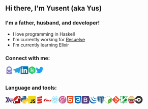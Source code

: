 ## Hi there, I'm Yusent (aka Yus)

### I'm a father, husband, and developer!
- I love programming in Haskell
- I'm currently working for [Resuelve](https://github.com/resuelve)
- I'm currently learning Elixir

### Connect with me:
[<img align="left" alt="yusent | Protonmail" width="24px" src="https://github.com/yusent/yusent/blob/master/icons/protonmail.svg?raw=true" />](mailto:yusent@protonmail.com)
[<img align="left" alt="yusent | Telegram" width="24px" src="https://github.com/yusent/yusent/blob/master/icons/telegram.svg?raw=true" />](https://t.me/yus3nt)
[<img align="left" alt="yusent | LinkedIn" width="24px" src="https://github.com/yusent/yusent/blob/master/icons/linkedin.svg?raw=true" />](https://www.linkedin.com/in/yusent)
[<img align="left" alt="yusent | Hackerrank" width="24px" src="https://github.com/yusent/yusent/blob/master/icons/hackerrank.svg?raw=true" />](https://www.hackerrank.com/yusent)
[<img align="left" alt="yusent | Twitter" width="24px" src="https://github.com/yusent/yusent/blob/master/icons/twitter.svg?raw=true" />](https://twitter.com/yus3nt)

<br /><br />

### Language and tools:
<img align="left" alt="Haskell language" width="24px" src="https://github.com/yusent/yusent/blob/master/icons/haskell.svg?raw=true" />
<img align="left" alt="Ruby language" width="24px" src="https://github.com/yusent/yusent/blob/master/icons/ruby.svg?raw=true" />
<img align="left" alt="Python language" width="24px" src="https://github.com/yusent/yusent/blob/master/icons/python.svg?raw=true" />
<img align="left" alt="JS language" width="24px" src="https://github.com/yusent/yusent/blob/master/icons/javascript.svg?raw=true" />
<img align="left" alt="Scala language" width="24px" src="https://github.com/yusent/yusent/blob/master/icons/scala.svg?raw=true" />
<img align="left" alt="Ruby on Rails framework" width="24px" src="https://github.com/yusent/yusent/blob/master/icons/rubyonrails.svg?raw=true" />
<img align="left" alt="React library" width="24px" src="https://github.com/yusent/yusent/blob/master/icons/react.svg?raw=true" />
<img align="left" alt="SASS preprocessor" width="24px" src="https://github.com/yusent/yusent/blob/master/icons/sass.svg?raw=true" />
<img align="left" alt="HTML" width="24px" src="https://github.com/yusent/yusent/blob/master/icons/html5.svg?raw=true" />
<img align="left" alt="CSS" width="24px" src="https://github.com/yusent/yusent/blob/master/icons/css3.svg?raw=true" />
<img align="left" alt="Bootstrap CSS framework" width="24px" src="https://github.com/yusent/yusent/blob/master/icons/bootstrap.svg?raw=true" />
<img align="left" alt="jQuery" width="24px" src="https://github.com/yusent/yusent/blob/master/icons/jquery.svg?raw=true" />
<img align="left" alt="PostgreSQL DB" width="24px" src="https://github.com/yusent/yusent/blob/master/icons/postgresql.svg?raw=true" />
<img align="left" alt="GNU Bash" width="24px" src="https://github.com/yusent/yusent/blob/master/icons/gnubash.svg?raw=true" />
<img align="left" alt="Git" width="24px" src="https://github.com/yusent/yusent/blob/master/icons/git.svg?raw=true" />
<img align="left" alt="Vim" width="24px" src="https://github.com/yusent/yusent/blob/master/icons/vim.svg?raw=true" />
<img align="left" alt="Travis CI" width="24px" src="https://github.com/yusent/yusent/blob/master/icons/travisci.svg?raw=true" />
<img align="left" alt="Circle CI" width="24px" src="https://github.com/yusent/yusent/blob/master/icons/circleci.svg?raw=true" />
